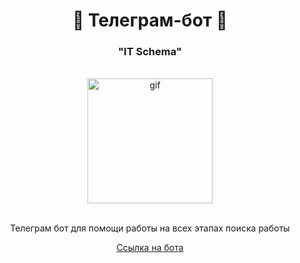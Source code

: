 <div>
  <h1 align="center">🤖 Телеграм-бот 🤖</h1>
  <h3 align="center">"IT Schema"</h3>
</div>
<br/>
<div>
<div align="center">
  <img width='200px' src="https://media.giphy.com/media/HdjEnj3U6b6hGzcRsW/giphy.gif" alt='gif'>
   </img>
</div>
<br/>
<div align="center">
  <p> Телеграм бот для помощи работы на всех этапах поиска работы </p>
</div>

<div align="center">
  <a href='https://t.me/hr_hire_helper_bot'>Ссылка на бота</a>
</div>

